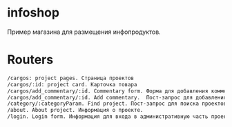 # infoshop
Пример магазина для размещения инфопродуктов. 

# Routers

```bash
/cargos: project pages. Страница проектов
/cargos/:id: project card. Карточка товара
/cargos/add_commentary/:id. Commentary form. Форма для добавления комментария.
/cargos/add_commentary/:id. Add commentary.  Пост-запрос для добавления комментария. 
/category/:categoryParam. Find project. Пост-запрос для поиска проектов по категориям. 
/about. About project. Информация о проекте.
/login. Login form. Информация для входа в административную часть проекта..
```




